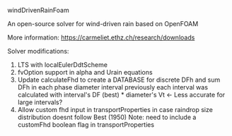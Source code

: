 windDrivenRainFoam

An open-source solver for wind-driven rain based on OpenFOAM

More information: https://carmeliet.ethz.ch/research/downloads

Solver modifications:
1. LTS with localEulerDdtScheme
2. fvOption support in alpha and Urain equations
3. Update calculateFhd to create a DATABASE for discrete DFh and sum DFh in each phase diameter interval
previously each interval was calculated with interval's DF (best) * diameter's Vt <- Less accurate for large intervals?
4. Allow custom fhd input in transportProperties in case raindrop size distribution doesnt follow Best (1950) Note: need to include a customFhd boolean flag in transportProperties
